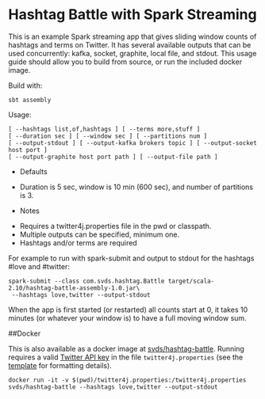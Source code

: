 # Hashtag Battle with Spark Streaming

This is an example Spark streaming app that gives sliding window counts of hashtags and terms on Twitter. It has several available outputs that can be used concurrently: kafka, socket, graphite, local file, and stdout. This usage guide should allow you to build from source, or run the included docker image.

Build with:

    sbt assembly

Usage:

    [ --hashtags list,of,hashtags ] [ --terms more,stuff ]
    [ --duration sec ] [ --window sec ] [ --partitions num ]
    [ --output-stdout ] [ --output-kafka brokers topic ] [ --output-socket host port ]
    [ --output-graphite host port path ] [ --output-file path ]

* Defaults
 - Duration is 5 sec, window is 10 min (600 sec), and number of partitions is 3.
* Notes
 - Requires a twitter4j.properties file in the pwd or classpath.
 - Multiple outputs can be specified, minimum one.
 - Hashtags and/or terms are required

For example to run with spark-submit and output to stdout for the hashtags #love and #twitter:

    spark-submit --class com.svds.hashtag.Battle target/scala-2.10/hashtag-battle-assembly-1.0.jar\
     --hashtags love,twitter --output-stdout

When the app is first started (or restarted) all counts start at 0, it takes 10 minutes (or whatever your window is) to have a full moving window sum.

##Docker

This is also available as a docker image at [svds/hashtag-battle](https://hub.docker.com/r/svds/hashtag-battle/). 
Running requires a valid [Twitter API key](https://dev.twitter.com/apps/new) in the file `twitter4j.properties` (see the [template](twitter4j.properties.template) for formatting details). 

    docker run -it -v $(pwd)/twitter4j.properties:/twitter4j.properties svds/hashtag-battle --hashtags love,twitter --output-stdout
